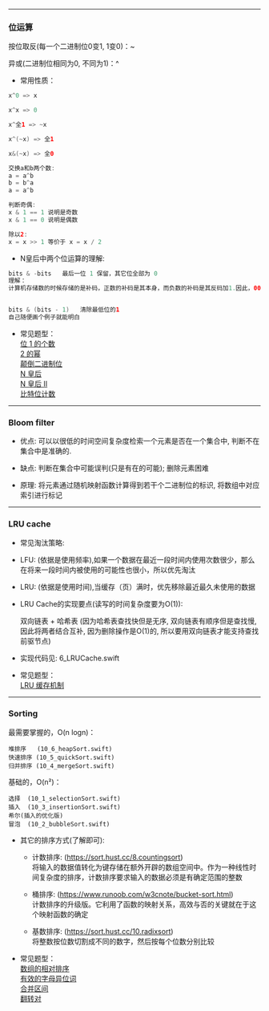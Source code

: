
----
### 位运算

按位取反(每一个二进制位0变1, 1变0)：~

异或(二进制位相同为0, 不同为1)：^


- 常用性质：

```Swift
x^0 => x

x^x => 0

x^全1 => ~x

x^(~x) => 全1

x&(~x) => 全0

交换a和b两个数:
a = a^b
b = b^a
a = a^b

判断奇偶:
x & 1 == 1 说明是奇数
x & 1 == 0 说明是偶数

除以2:
x = x >> 1 等价于 x = x / 2

```
- N皇后中两个位运算的理解:  

```Swift
bits & -bits   最后一位 1 保留，其它位全部为 0
理解：
计算机存储数的时候存储的是补码，正数的补码是其本身，而负数的补码是其反码加1.因此，00110110加一个负号以后就变成了10110110（姑且认为最高位是符号位），其反码为11001001，补码为11001010。这个跟原来的数按位与后就是00000010


bits & (bits - 1)   清除最低位的1
自己随便画个例子就能明白
```


- 常见题型：  
[位 1 的个数](https://leetcode-cn.com/problems/number-of-1-bits/)  
[2 的幂](https://leetcode-cn.com/problems/power-of-two/)  
[颠倒二进制位](https://leetcode-cn.com/problems/reverse-bits/)  
[N 皇后](https://leetcode-cn.com/problems/n-queens/description/)  
[N 皇后 II ](https://leetcode-cn.com/problems/n-queens-ii/description/)  
[比特位计数](https://leetcode-cn.com/problems/counting-bits/description/)  


----
### Bloom filter

- 优点:
可以以很低的时间空间复杂度检索一个元素是否在一个集合中, 判断不在集合中是准确的.

- 缺点:
判断在集合中可能误判(只是有在的可能); 删除元素困难

- 原理:
将元素通过随机映射函数计算得到若干个二进制位的标识, 将数组中对应索引进行标记


----
### LRU cache

- 常见淘汰策略:

 - LFU: (依据是使用频率),如果一个数据在最近一段时间内使用次数很少，那么在将来一段时间内被使用的可能性也很小，所以优先淘汰

 - LRU: (依据是使用时间),当缓存（页）满时，优先移除最近最久未使用的数据


- LRU Cache的实现要点(读写的时间复杂度要为O(1)):  
 
	双向链表 + 哈希表 (因为哈希表查找快但是无序, 双向链表有顺序但是查找慢, 因此将两者结合互补, 因为删除操作是O(1)的, 所以要用双向链表才能支持查找前驱节点)

- 实现代码见: 6_LRUCache.swift
		
- 常见题型：    
[LRU 缓存机制](https://leetcode-cn.com/problems/lru-cache/#/)


----
### Sorting


最需要掌握的，O(n logn)：

    堆排序   (10_6_heapSort.swift)
    快速排序 (10_5_quickSort.swift)
    归并排序 (10_4_mergeSort.swift)

基础的，O(n²)：

    选择  (10_1_selectionSort.swift)
    插入  (10_3_insertionSort.swift)
    希尔(插入的优化版)
    冒泡  (10_2_bubbleSort.swift)

- 其它的排序方式(了解即可):

	- 计数排序: (https://sort.hust.cc/8.countingsort)  
将输入的数据值转化为键存储在额外开辟的数组空间中。作为一种线性时间复杂度的排序，计数排序要求输入的数据必须是有确定范围的整数

	- 桶排序: (https://www.runoob.com/w3cnote/bucket-sort.html)  
计数排序的升级版。它利用了函数的映射关系，高效与否的关键就在于这个映射函数的确定

	- 基数排序: (https://sort.hust.cc/10.radixsort)  
将整数按位数切割成不同的数字，然后按每个位数分别比较

- 常见题型：  
[数组的相对排序](https://leetcode-cn.com/problems/relative-sort-array/)  
[有效的字母异位词](https://leetcode-cn.com/problems/valid-anagram/)  
[合并区间](https://leetcode-cn.com/problems/merge-intervals/)  
[翻转对](https://leetcode-cn.com/problems/reverse-pairs/)  


